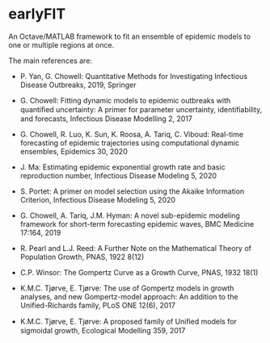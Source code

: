 # earlyFIT
An Octave/MATLAB framework to fit an ensemble of epidemic models to one or multiple regions at once.

The main references are:

* P. Yan, G. Chowell: Quantitative Methods for Investigating Infectious Disease Outbreaks, 2019, Springer

* G. Chowell: Fitting dynamic models to epidemic outbreaks with quantiﬁed uncertainty: A primer for parameter uncertainty, identiﬁability, and forecasts, Infectious Disease Modelling 2, 2017

* G. Chowell, R. Luo, K. Sun, K. Roosa, A. Tariq, C. Viboud: Real-time forecasting of epidemic trajectories using computational dynamic ensembles, Epidemics 30, 2020

* J. Ma: Estimating epidemic exponential growth rate and basic reproduction number, Infectious Disease Modeling 5, 2020

* S. Portet: A primer on model selection using the Akaike Information Criterion, Infectious Disease Modeling 5, 2020

* G. Chowell, A. Tariq, J.M. Hyman: A novel sub-epidemic modeling framework for short-term forecasting epidemic waves, BMC Medicine 17:164, 2019

* R. Pearl and L.J. Reed: A Further Note on the Mathematical Theory of Population Growth, PNAS, 1922 8(12)

* C.P. Winsor: The Gompertz Curve as a Growth Curve, PNAS, 1932 18(1)

* K.M.C. Tjørve, E. Tjørve: The use of Gompertz models in growth analyses, and new Gompertz-model approach: An addition to the Unified-Richards family, PLoS ONE 12(6), 2017

* K.M.C. Tjørve, E. Tjørve: A proposed family of Uniﬁed models for sigmoidal growth, Ecological Modelling 359, 2017

